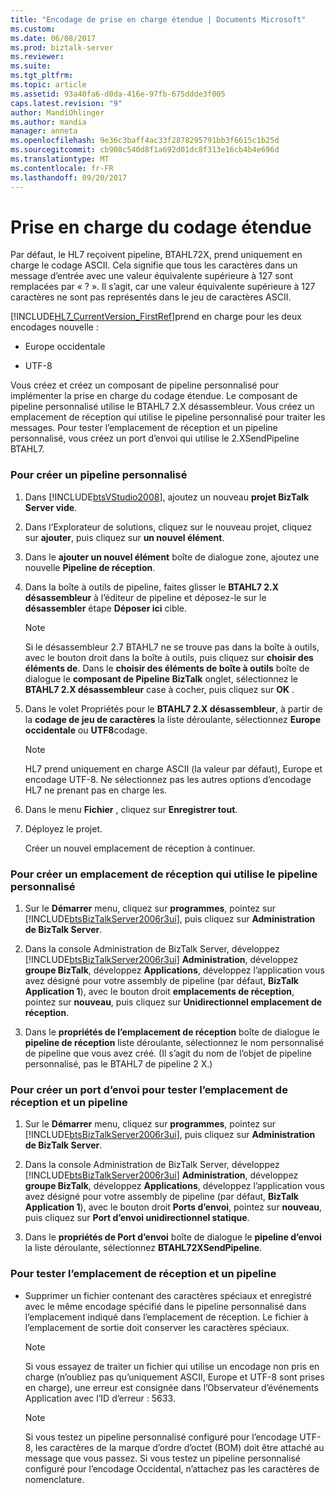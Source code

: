 ```yaml
---
title: "Encodage de prise en charge étendue | Documents Microsoft"
ms.custom: 
ms.date: 06/08/2017
ms.prod: biztalk-server
ms.reviewer: 
ms.suite: 
ms.tgt_pltfrm: 
ms.topic: article
ms.assetid: 93a40fa6-d0da-416e-97fb-675ddde3f005
caps.latest.revision: "9"
author: MandiOhlinger
ms.author: mandia
manager: anneta
ms.openlocfilehash: 9e36c3baff4ac33f2878295791bb3f6615c1b25d
ms.sourcegitcommit: cb908c540d8f1a692d01dc8f313e16cb4b4e696d
ms.translationtype: MT
ms.contentlocale: fr-FR
ms.lasthandoff: 09/20/2017
---
```

# <a name="extended-encoding-support"></a>Prise en charge du codage étendue
Par défaut, le HL7 reçoivent pipeline, BTAHL72X, prend uniquement en charge le codage ASCII. Cela signifie que tous les caractères dans un message d’entrée avec une valeur équivalente supérieure à 127 sont remplacées par « ? ». Il s’agit, car une valeur équivalente supérieure à 127 caractères ne sont pas représentés dans le jeu de caractères ASCII.  
  
 [!INCLUDE[HL7_CurrentVersion_FirstRef](../../includes/hl7-currentversion-firstref-md.md)]prend en charge pour les deux encodages nouvelle :  
  
-   Europe occidentale  
  
-   UTF-8  
  
 Vous créez et créez un composant de pipeline personnalisé pour implémenter la prise en charge du codage étendue. Le composant de pipeline personnalisé utilise le BTAHL7 2.X désassembleur. Vous créez un emplacement de réception qui utilise le pipeline personnalisé pour traiter les messages. Pour tester l’emplacement de réception et un pipeline personnalisé, vous créez un port d’envoi qui utilise le 2.XSendPipeline BTAHL7.  
  
### <a name="to-create-a-custom-pipeline"></a>Pour créer un pipeline personnalisé  
  
1.  Dans [!INCLUDE[btsVStudio2008](../../includes/btsvstudio2008-md.md)], ajoutez un nouveau **projet BizTalk Server vide**.  
  
2.  Dans l’Explorateur de solutions, cliquez sur le nouveau projet, cliquez sur **ajouter**, puis cliquez sur **un nouvel élément**.  
  
3.  Dans le **ajouter un nouvel élément** boîte de dialogue zone, ajoutez une nouvelle **Pipeline de réception**.  
  
4.  Dans la boîte à outils de pipeline, faites glisser le **BTAHL7 2.X désassembleur** à l’éditeur de pipeline et déposez-le sur le **désassembler** étape **Déposer ici** cible.  
  
    > [!NOTE]
    >  Si le désassembleur 2.7 BTAHL7 ne se trouve pas dans la boîte à outils, avec le bouton droit dans la boîte à outils, puis cliquez sur **choisir des éléments de**. Dans le **choisir des éléments de boîte à outils** boîte de dialogue le **composant de Pipeline BizTalk** onglet, sélectionnez le **BTAHL7 2.X désassembleur** case à cocher, puis cliquez sur **OK** .  
  
5.  Dans le volet Propriétés pour le **BTAHL7 2.X désassembleur**, à partir de la **codage de jeu de caractères** la liste déroulante, sélectionnez **Europe occidentale** ou **UTF8**codage.  
  
    > [!NOTE]
    >  HL7 prend uniquement en charge ASCII (la valeur par défaut), Europe et encodage UTF-8. Ne sélectionnez pas les autres options d’encodage HL7 ne prenant pas en charge les.  
  
6.  Dans le menu **Fichier** , cliquez sur **Enregistrer tout**.  
  
7.  Déployez le projet.  
  
     Créer un nouvel emplacement de réception à continuer.  
  
### <a name="to-create-a-receive-location-that-uses-the-custom-pipeline"></a>Pour créer un emplacement de réception qui utilise le pipeline personnalisé  
  
1.  Sur le **Démarrer** menu, cliquez sur **programmes**, pointez sur [!INCLUDE[btsBizTalkServer2006r3ui](../../includes/btsbiztalkserver2006r3ui-md.md)], puis cliquez sur **Administration de BizTalk Server**.  
  
2.  Dans la console Administration de BizTalk Server, développez [!INCLUDE[btsBizTalkServer2006r3ui](../../includes/btsbiztalkserver2006r3ui-md.md)] **Administration**, développez **groupe BizTalk**, développez **Applications**, développez l’application vous avez désigné pour votre assembly de pipeline (par défaut, **BizTalk Application 1**), avec le bouton droit **emplacements de réception**, pointez sur **nouveau**, puis cliquez sur **Unidirectionnel emplacement de réception**.  
  
3.  Dans le **propriétés de l’emplacement de réception** boîte de dialogue le **pipeline de réception** liste déroulante, sélectionnez le nom personnalisé de pipeline que vous avez créé. (Il s’agit du nom de l’objet de pipeline personnalisé, pas le BTAHL7 de pipeline 2 X.)  
  
### <a name="to-create-a-send-port-to-test-the-receive-location-and-pipeline"></a>Pour créer un port d’envoi pour tester l’emplacement de réception et un pipeline  
  
1.  Sur le **Démarrer** menu, cliquez sur **programmes**, pointez sur [!INCLUDE[btsBizTalkServer2006r3ui](../../includes/btsbiztalkserver2006r3ui-md.md)], puis cliquez sur **Administration de BizTalk Server**.  
  
2.  Dans la console Administration de BizTalk Server, développez [!INCLUDE[btsBizTalkServer2006r3ui](../../includes/btsbiztalkserver2006r3ui-md.md)] **Administration**, développez **groupe BizTalk**, développez **Applications**, développez l’application vous avez désigné pour votre assembly de pipeline (par défaut, **BizTalk Application 1**), avec le bouton droit **Ports d’envoi**, pointez sur **nouveau**, puis cliquez sur **Port d’envoi unidirectionnel statique**.  
  
3.  Dans le **propriétés de Port d’envoi** boîte de dialogue le **pipeline d’envoi** la liste déroulante, sélectionnez **BTAHL72XSendPipeline**.  
  
### <a name="to-test-the-receive-location-and-pipeline"></a>Pour tester l’emplacement de réception et un pipeline  
  
-   Supprimer un fichier contenant des caractères spéciaux et enregistré avec le même encodage spécifié dans le pipeline personnalisé dans l’emplacement indiqué dans l’emplacement de réception. Le fichier à l’emplacement de sortie doit conserver les caractères spéciaux.  
  
    > [!NOTE]
    >  Si vous essayez de traiter un fichier qui utilise un encodage non pris en charge (n’oubliez pas qu’uniquement ASCII, Europe et UTF-8 sont prises en charge), une erreur est consignée dans l’Observateur d’événements Application avec l’ID d’erreur : 5633.  
  
    > [!NOTE]
    >  Si vous testez un pipeline personnalisé configuré pour l’encodage UTF-8, les caractères de la marque d’ordre d’octet (BOM) doit être attaché au message que vous passez. Si vous testez un pipeline personnalisé configuré pour l’encodage Occidental, n’attachez pas les caractères de nomenclature.